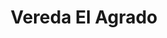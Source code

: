 ---
title: Vereda El Agrado
nombre_comunidad: Vereda El Agrado
municipio: Piendamó
departamento: Cauca
descripcion: >
  La vereda El Agrado está ubicada en el municipio de Piendamó en el
  Departamento del Cauca, es una comunidad campesina, con aproximadamente 200
  familia. La fuente de ingreso se centra en producción, comercialización de
  café principalmente, a nivel comunitario con las organizaciones como ADENSA,
  CHIPRE y la ACC. Se reconoce un grupo pequeño que trabajan con el gusano de
  seda y lo comercializa con COLSEDA. 

  En general en los predios de la mayoría de las familias cuentan con huerta
  caseras para la soberanía alimentaria. Hay un grupo de mujeres ahorradoras que
  requieren fortalecer sus procesos administrativos.
num_personas: 1000
num_familias: 250
min_distancia_casco_urbano: 45
km_distancia_casco_urbano: 11
vias_acceso: ' La forma de transportarse la comunidad es mediante jeeps en rutas desde Piendamó'
infraestructura_comunitaria:
  - |-
    * Escuela El Agrado
    * Salón JAC
    * Cancha futbol
    * Patio deportivo
    * Hogar infantil
notas_infraestructura_comunitaria: null
liderazgo_comunidad:
  - >-
    Se tiene un liderazgo en la Junta de Acción comunal de la vereda y cuenta
    con espacio de caseta comunal. Esta junta está organizada por comités. 

    Participación de asambleas y mingas de manera asertiva 

    Grupo de danza juvenil
  - |2
     campeonatos de futbol niños y adultos grupo cultural.
inclusion_diversidad_genero: |-
  Población mestiza
  Población con integrantes con algun tipo de discapacidad 
  Población diversa no es identificada hasta el momento.
comentarios_conectividad: Regular
punto_SOLE: IE El Carmen
comentarios_punto_SOLE:
  - https://padlet.com/comunidadelagrado/sole-el-agrado-3j9kwcarx602yuug
ppales_actividades_economicas_vocacion_productiva:
  - |-
    * Prácticas Agrícolas basadas en caficultura. 
    * Caña: cuentan con dos trapiches paneleros.
    * Cuatro familias trabajan en la cadena del gusano de seda.
comentarios_ppales_actividades_economicas_vocacion_productiva: null
comunidad_sostenible_uso_suelo: null
org_con_proyeccion: []
servicios_publicos_comunidades_focalizadas:
  - |-
    * Acueducto regional Piendamó - Morales. 
    * Energía eléctrica CEO.
comunidades_focalizadas_educacion_infraestructura_educativa:
  - >-
    La vereda cuenta con una institución educativa con énfasis agrícola hasta el
    grado quinto de primaria. Para el Bachillerato se dirigen a la institución
    educativa del  Carmen y San Isidro. 
comunidades_focalizadas_practicas_organizativas: []
conectividad_minima: Regular
iniciativas_priorizadas: []
org_focalizada: []
riesgo: null
otros_programas_USAID: []
alianzas_colaboradores:
  - |-
    * Familias en Acción. 
    * De Cero a Siempre.
posibilidad_iniciativas_conjuntas_aliados_2: []
actividades_ocio:
  - >-
    * Grupo cultural: tambores, flauta, guitarra, maracas. 

    * Carnavales, fiestas comunitarias. 

    * Grupo deportivo.

    * Fiesta religiosa del patrono  SAGRADO CORAZON esta actividad se realiza
    con fondos de la comunidad.

    * Comité fiestero (carnavales de Blancos y Negros)."
medios_comunicacion_narrativas_locales: []
num_visitas_realizadas: null
num_diagnosticos_rurales_participativos_realizados: null
infraestructura_salud_atencion_psicosocial: []
notas_infraestructura_salud_atencion_psicosocial: null
num_visitas_predio: null
url: /reportes/vereda-el-agrado
layout: comunidad
download_file: /reportes/vereda-el-agrado.pdf

---